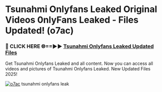 # Tsunahmi Onlyfans Leaked Original Videos 0nlyFans Leaked - Files Updated! (o7ac)

<h3>🔴 CLICK HERE 🌐==►► <a href="https://tinyurl.com/2jnfzry5" rel="nofollow">Tsunahmi Onlyfans Leaked Updated Files</a></h3>

Get Tsunahmi Onlyfans Leaked and all content. Now you can access all videos and pictures of Tsunahmi Onlyfans Leaked. New Updated Files 2025!

[![o7ac](https://i.imgur.com/GyGTBgg.gif)](https://tinyurl.com/2jnfzry5)
tsunahmi onlyfans leak